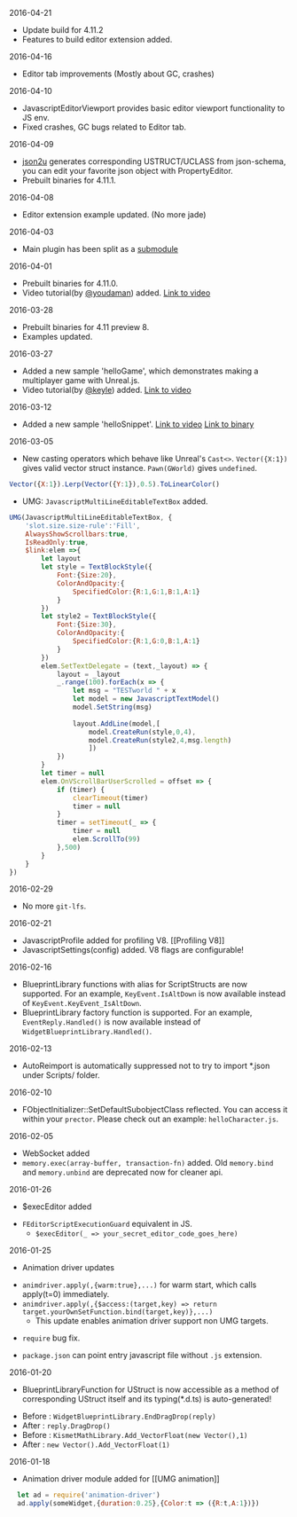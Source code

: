 2016-04-21

- Update build for 4.11.2
- Features to build editor extension added.

2016-04-16

- Editor tab improvements (Mostly about GC, crashes)

2016-04-10

- JavascriptEditorViewport provides basic editor viewport functionality to JS env.
- Fixed crashes, GC bugs related to Editor tab.

2016-04-09

- [json2u](https://github.com/ncsoft/Unreal.js/blob/master/Examples/Content/Scripts/json2u.js) generates corresponding USTRUCT/UCLASS from json-schema, you can edit your favorite json object with PropertyEditor.
- Prebuilt binaries for 4.11.1.

2016-04-08

- Editor extension example updated. (No more jade)

2016-04-03

- Main plugin has been split as a [submodule](https://github.com/ncsoft/Unreal.js-core)

2016-04-01

- Prebuilt binaries for 4.11.0.
- Video tutorial(by [@youdaman](https://twitter.com/Youdaman)) added. [Link to video](https://www.youtube.com/watch?v=QDEy71oiHOg)

2016-03-28

- Prebuilt binaries for 4.11 preview 8.
- Examples updated.

2016-03-27

- Added a new sample 'helloGame', which demonstrates making a multiplayer game with Unreal.js.
- Video tutorial(by [@keyle](https://twitter.com/keyle)) added. [Link to video](https://www.youtube.com/watch?v=XxPSLjBg7DU)

2016-03-12

- Added a new sample 'helloSnippet'. [Link to video](https://youtu.be/Kl4LVaiHqGw) [Link to binary](https://github.com/ncsoft/Unreal.js/archive/snippet-editor.zip)

2016-03-05

- New casting operators which behave like Unreal's `Cast<>`. `Vector({X:1})` gives valid vector struct instance. `Pawn(GWorld)` gives `undefined`. 
```js
Vector({X:1}).Lerp(Vector({Y:1}),0.5).ToLinearColor()
```

- UMG: `JavascriptMultiLineEditableTextBox` added.
```js
UMG(JavascriptMultiLineEditableTextBox, {
    'slot.size.size-rule':'Fill',
    AlwaysShowScrollbars:true, 
    IsReadOnly:true,
    $link:elem =>{
        let layout
        let style = TextBlockStyle({
            Font:{Size:20},
            ColorAndOpacity:{
                SpecifiedColor:{R:1,G:1,B:1,A:1} 
            }
        })
        let style2 = TextBlockStyle({
            Font:{Size:30},
            ColorAndOpacity:{
                SpecifiedColor:{R:1,G:0,B:1,A:1} 
            }
        })
        elem.SetTextDelegate = (text,_layout) => {
            layout = _layout
            _.range(100).forEach(x => {
                let msg = "TESTworld " + x
                let model = new JavascriptTextModel()
                model.SetString(msg)
                
                layout.AddLine(model,[
                    model.CreateRun(style,0,4),
                    model.CreateRun(style2,4,msg.length)
                    ])
            })                        
        }
        let timer = null
        elem.OnVScrollBarUserScrolled = offset => {
            if (timer) {
                clearTimeout(timer)
                timer = null
            }
            timer = setTimeout(_ => {
                timer = null
                elem.ScrollTo(99)
            },500)
        }
    }
})
```

2016-02-29

- No more `git-lfs`.

2016-02-21

- JavascriptProfile added for profiling V8. [[Profiling V8]]
- JavascriptSettings(config) added. V8 flags are configurable!

2016-02-16

- BlueprintLibrary functions with alias for ScriptStructs are now supported. For an example, `KeyEvent.IsAltDown` is now available instead of `KeyEvent.KeyEvent_IsAltDown`.
- BlueprintLibrary factory function is supported. For an example, `EventReply.Handled()` is now available instead of `WidgetBlueprintLibrary.Handled()`.

2016-02-13

- AutoReimport is automatically suppressed not to try to import *.json under Scripts/ folder.

2016-02-10

- FObjectInitializer::SetDefaultSubobjectClass reflected. You can access it within your `prector`. Please check out an example: `helloCharacter.js`.

2016-02-05

- WebSocket added
- `memory.exec(array-buffer, transaction-fn)` added. Old `memory.bind` and `memory.unbind` are deprecated now for cleaner api.

2016-01-26

- $execEditor added
 * `FEditorScriptExecutionGuard` equivalent in JS.
   - `$execEditor(_ => your_secret_editor_code_goes_here)`

2016-01-25

- Animation driver updates
 * `animdriver.apply(,{warm:true},...)` for warm start, which calls apply(t=0) immediately.
 * `animdriver.apply(,{$access:(target,key) => return target.yourOwnSetFunction.bind(target,key)},...)`
   * This update enables animation driver support non UMG targets.
- `require` bug fix.
 * `package.json` can point entry javascript file without `.js` extension.

2016-01-20 

- BlueprintLibraryFunction for UStruct is now accessible as a method of corresponding UStruct itself and its typing(*.d.ts) is auto-generated!
 * Before : `WidgetBlueprintLibrary.EndDragDrop(reply)` 
 * After : `reply.DragDrop()`
 * Before : `KismetMathLibrary.Add_VectorFloat(new Vector(),1)`
 * After : `new Vector().Add_VectorFloat(1)`

2016-01-18

- Animation driver module added for [[UMG animation]]
```js
  let ad = require('animation-driver')
  ad.apply(someWidget,{duration:0.25},{Color:t => ({R:t,A:1})})
```